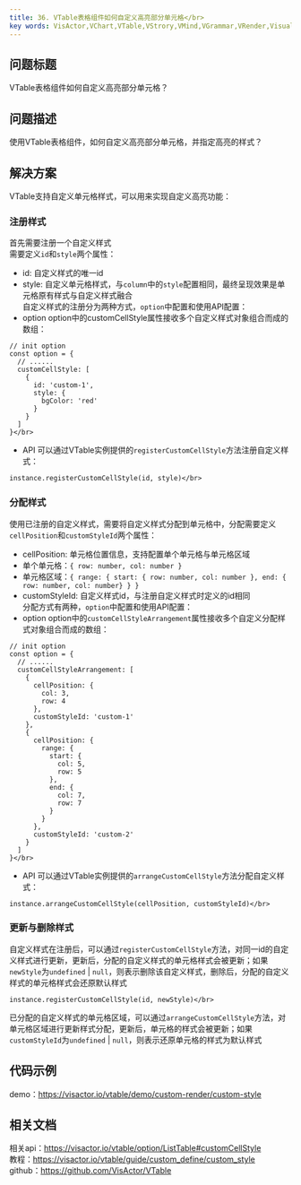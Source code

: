```yaml
---
title: 36. VTable表格组件如何自定义高亮部分单元格</br>
key words: VisActor,VChart,VTable,VStrory,VMind,VGrammar,VRender,Visualization,Chart,Data,Table,Graph,Gis,LLM
---
```

## 问题标题

VTable表格组件如何自定义高亮部分单元格？</br>
## 问题描述

使用VTable表格组件，如何自定义高亮部分单元格，并指定高亮的样式？</br>
## 解决方案 

VTable支持自定义单元格样式，可以用来实现自定义高亮功能：</br>
### 注册样式

首先需要注册一个自定义样式</br>
需要定义`id`和`style`两个属性：</br>
*  id: 自定义样式的唯一id</br>
*  style: 自定义单元格样式，与`column`中的`style`配置相同，最终呈现效果是单元格原有样式与自定义样式融合</br>
自定义样式的注册分为两种方式，`option`中配置和使用API配置：</br>
*  option option中的customCellStyle属性接收多个自定义样式对象组合而成的数组：</br>
```
// init option
const option = {
  // ......
  customCellStyle: [
    {
      id: 'custom-1',
      style: {
        bgColor: 'red'
      }
    }
  ]
}</br>
```
*  API 可以通过VTable实例提供的`registerCustomCellStyle`方法注册自定义样式：</br>
```
instance.registerCustomCellStyle(id, style)</br>
```
### 分配样式

使用已注册的自定义样式，需要将自定义样式分配到单元格中，分配需要定义`cellPosition`和`customStyleId`两个属性：</br>
*  cellPosition: 单元格位置信息，支持配置单个单元格与单元格区域</br>
*  单个单元格：`{ row: number, col: number }`</br>
*  单元格区域：`{ range: { start: { row: number, col: number }, end: { row: number, col: number} } }`</br>
*  customStyleId: 自定义样式id，与注册自定义样式时定义的id相同</br>
分配方式有两种，`option`中配置和使用API配置：</br>
*  option option中的`customCellStyleArrangement`属性接收多个自定义分配样式对象组合而成的数组：</br>
```
// init option
const option = {
  // ......
  customCellStyleArrangement: [
    {
      cellPosition: {
        col: 3,
        row: 4
      },
      customStyleId: 'custom-1'
    },
    {
      cellPosition: {
        range: {
          start: {
            col: 5,
            row: 5
          },
          end: {
            col: 7,
            row: 7
          }
        }
      },
      customStyleId: 'custom-2'
    }
  ]
}</br>
```
*  API 可以通过VTable实例提供的`arrangeCustomCellStyle`方法分配自定义样式：</br>
```
instance.arrangeCustomCellStyle(cellPosition, customStyleId)</br>
```
### 更新与删除样式

自定义样式在注册后，可以通过`registerCustomCellStyle`方法，对同一id的自定义样式进行更新，更新后，分配的自定义样式的单元格样式会被更新；如果`newStyle`为`undefined` | `null`，则表示删除该自定义样式，删除后，分配的自定义样式的单元格样式会还原默认样式</br>
```
instance.registerCustomCellStyle(id, newStyle)</br>
```
已分配的自定义样式的单元格区域，可以通过`arrangeCustomCellStyle`方法，对单元格区域进行更新样式分配，更新后，单元格的样式会被更新；如果`customStyleId`为`undefined` | `null`，则表示还原单元格的样式为默认样式</br>
## 代码示例  

demo：https://visactor.io/vtable/demo/custom-render/custom-style</br>
## 相关文档

相关api：https://visactor.io/vtable/option/ListTable#customCellStyle</br>
教程：https://visactor.io/vtable/guide/custom_define/custom_style</br>
github：https://github.com/VisActor/VTable</br>



